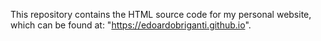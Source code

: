 This repository contains the HTML source code for my personal website, which can be found at: "https://edoardobriganti.github.io".
